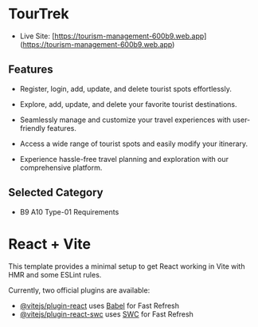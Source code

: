 
# TourTrek

- Live Site: [https://tourism-management-600b9.web.app] (https://tourism-management-600b9.web.app)

 ## Features 

 - Register, login, add, update, and delete tourist spots effortlessly.

 - Explore, add, update, and delete your favorite tourist destinations.

 - Seamlessly manage and customize your travel experiences with user-friendly features.

 - Access a wide range of tourist spots and easily modify your itinerary.

 - Experience hassle-free travel planning and exploration with our comprehensive platform.

## Selected Category

- B9 A10 Type-01 Requirements






# React + Vite

This template provides a minimal setup to get React working in Vite with HMR and some ESLint rules.

Currently, two official plugins are available:

- [@vitejs/plugin-react](https://github.com/vitejs/vite-plugin-react/blob/main/packages/plugin-react/README.md) uses [Babel](https://babeljs.io/) for Fast Refresh
- [@vitejs/plugin-react-swc](https://github.com/vitejs/vite-plugin-react-swc) uses [SWC](https://swc.rs/) for Fast Refresh
